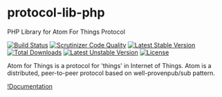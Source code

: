# protocol-lib-php
PHP Library for Atom For Things Protocol


[![Build Status](https://travis-ci.org/atomforthings/protocol-lib-php.svg?branch=master)](https://travis-ci.org/atomforthings/protocol-lib-php)
[![Scrutinizer Code Quality](https://scrutinizer-ci.com/g/atomforthings/protocol-lib-php/badges/quality-score.png)](https://scrutinizer-ci.com/g/atomforthings/protocol-lib-php/)
[![Latest Stable Version](https://poser.pugx.org/atomforthings/protocol-lib-php/v/stable.svg)](https://packagist.org/packages/atomforthings/protocol-lib-php)
[![Total Downloads](https://poser.pugx.org/atomforthings/protocol-lib-php/downloads.svg)](https://packagist.org/packages/atomforthings/protocol-lib-php)
[![Latest Unstable Version](https://poser.pugx.org/atomforthings/protocol-lib-php/v/unstable.svg)](https://packagist.org/packages/atomforthings/protocol-lib-php)
[![License](https://poser.pugx.org/atomforthings/protocol-lib-php/license.svg)](https://packagist.org/packages/atomforthings/protocol-lib-php)

Atom for Things is a protocol for 'things' in Internet of Things. Atom is a distributed, peer-to-peer protocol based on well-proven​ pub/sub pattern.

[!Documentation](http://atomforthings.readme.io)